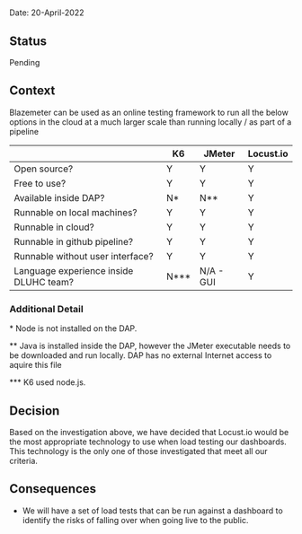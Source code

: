 # 

Date: 20-April-2022

## Status

Pending

## Context

Blazemeter can be used as an online testing framework to run all the below options in the cloud at a much larger scale than running locally / as part of a pipeline

|                                        | K6   | JMeter    | Locust.io |
|----------------------------------------|------|-----------|-----------|
| Open source?                           | Y    | Y         | Y         |
| Free to use?                           | Y    | Y         | Y         |
| Available inside DAP?                  | N*   | N**       | Y         |
| Runnable on local machines?            | Y    | Y         | Y         |
| Runnable in cloud?                     | Y    | Y         | Y         |
| Runnable in github pipeline?           | Y    | Y         | Y         |
| Runnable without user interface?       | Y    | Y         | Y         |
| Language experience inside DLUHC team? | N*** | N/A - GUI | Y         |

### Additional Detail
\* Node is not installed on the DAP.

\*\* Java is installed inside the DAP, however the JMeter executable needs to be downloaded and run locally. DAP has no external Internet access to aquire this file

\*\*\* K6 used node.js.

## Decision

Based on the investigation above, we have decided that Locust.io would be the most appropriate technology to use when load testing our dashboards.
This technology is the only one of those investigated that meet all our criteria.


## Consequences

- We will have a set of load tests that can be run against a dashboard to identify the risks of falling over when going live to the public.

